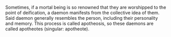 Sometimes, if a mortal being is so renowned that they are worshipped to the point of deification, a daemon manifests from the collective idea of them. Said daemon generally resembles the person, including their personality and memory. This process is called apotheosis, so these daemons are called apotheotes (singular: apotheote).